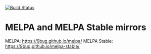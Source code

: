 [![Build Status](https://travis-ci.org/9bug/melpa-stable.svg?branch=master)](https://travis-ci.org/9bug/melpa-stable)
# MELPA and MELPA Stable mirrors

MELPA: https://9bug.github.io/melpa/
MELPA Stable: https://9bug.github.io/melpa-stable/

